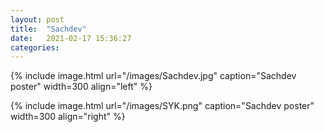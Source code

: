 ```yaml
---
layout: post
title:  "Sachdev"
date:   2021-02-17 15:36:27
categories: 
---
```



{% include image.html url="/images/Sachdev.jpg" caption="Sachdev poster" width=300 align="left" %}

{% include image.html url="/images/SYK.png" caption="Sachdev poster" width=300 align="right" %}
